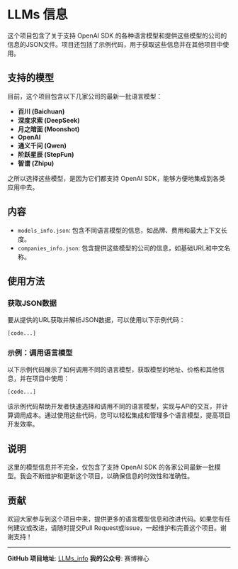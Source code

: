 # LLMs 信息

这个项目包含了关于支持 OpenAI SDK 的各种语言模型和提供这些模型的公司的信息的JSON文件。项目还包括了示例代码，用于获取这些信息并在其他项目中使用。

## 支持的模型

目前，这个项目包含以下几家公司的最新一批语言模型：

- **百川 (Baichuan)**
- **深度求索 (DeepSeek)**
- **月之暗面 (Moonshot)**
- **OpenAI**
- **通义千问 (Qwen)**
- **阶跃星辰 (StepFun)**
- **智谱 (Zhipu)**

之所以选择这些模型，是因为它们都支持 OpenAI SDK，能够方便地集成到各类应用中去。

## 内容

- `models_info.json`: 包含不同语言模型的信息，如品牌、费用和最大上下文长度。
- `companies_info.json`: 包含提供这些模型的公司的信息，如基础URL和中文名称。

## 使用方法

### 获取JSON数据

要从提供的URL获取并解析JSON数据，可以使用以下示例代码：

```python
[code...]
```

### 示例：调用语言模型

以下示例代码展示了如何调用不同的语言模型，获取模型的地址、价格和其他信息，并在项目中使用：

```python
[code...]
```

该示例代码帮助开发者快速选择和调用不同的语言模型，实现与API的交互，并计算调用成本。通过使用这些代码，您可以轻松集成和管理多个语言模型，提高项目开发效率。

## 说明

这里的模型信息并不完全，仅包含了支持 OpenAI SDK 的各家公司最新一批模型。我会不断维护和更新这个项目，以确保信息的时效性和准确性。

## 贡献

欢迎大家参与到这个项目中来，提供更多的语言模型信息和改进代码。如果您有任何建议或改进，请随时提交Pull Request或Issue，一起维护和完善这个项目。谢谢支持！

---

**GitHub 项目地址**: [LLMs_info](https://github.com/CocoSgt/LLMs_info)
**我的公众号**: 赛博禅心
